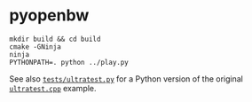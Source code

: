 
# pyopenbw

```
mkdir build && cd build
cmake -GNinja
ninja
PYTHONPATH=. python ../play.py
```

See also [`tests/ultratest.py`](/tests/ultratest.py) for a Python
version of the original
[`ultratest.cpp`](https://gist.github.com/tscmoo/f10446517515828828b0a188ca3911a2)
example.

